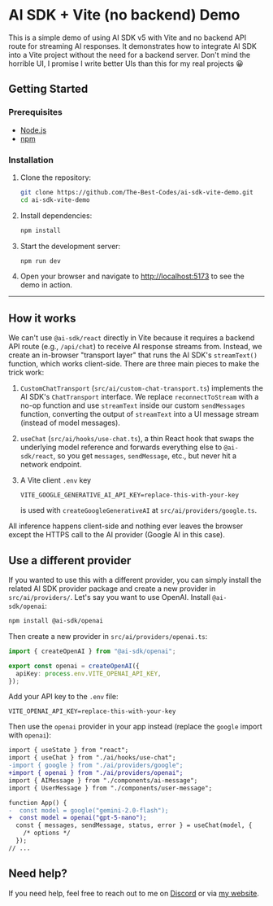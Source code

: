 # AI SDK + Vite (no backend) Demo

This is a simple demo of using AI SDK v5 with Vite and no backend API route for streaming AI responses. It demonstrates how to integrate AI SDK into a Vite project without the need for a backend server. Don't mind the horrible UI, I promise I write better UIs than this for my real projects 😀

## Getting Started

### Prerequisites

- [Node.js](https://nodejs.org/)
- [npm](https://docs.npmjs.com/downloading-and-installing-node-js-and-npm)

### Installation

1. Clone the repository:

   ```bash
   git clone https://github.com/The-Best-Codes/ai-sdk-vite-demo.git
   cd ai-sdk-vite-demo
   ```

2. Install dependencies:

   ```bash
   npm install
   ```

3. Start the development server:

   ```bash
   npm run dev
   ```

4. Open your browser and navigate to [http://localhost:5173](http://localhost:5173) to see the demo in action.

---

## How it works

We can't use `@ai-sdk/react` directly in Vite because it requires a backend API route (e.g., `/api/chat`) to receive AI response streams from.
Instead, we create an in-browser "transport layer" that runs the AI SDK's
`streamText()` function, which works client-side. There are three main pieces to make the trick work:

1. `CustomChatTransport` (`src/ai/custom-chat-transport.ts`) implements the
   AI SDK's `ChatTransport` interface. We replace `reconnectToStream` with a no-op function and use `streamText` inside our custom `sendMessages` function, converting the output of `streamText` into a UI message stream (instead of model messages).

2. `useChat` (`src/ai/hooks/use-chat.ts`), a thin React hook that swaps
   the underlying model reference and forwards everything else to
   `@ai-sdk/react`, so you get `messages`, `sendMessage`, etc., but never hit
   a network endpoint.

3. A Vite client `.env` key

   ```env
   VITE_GOOGLE_GENERATIVE_AI_API_KEY=replace-this-with-your-key
   ```

   is used with `createGoogleGenerativeAI` at `src/ai/providers/google.ts`.

All inference happens client-side and nothing ever leaves the browser except the
HTTPS call to the AI provider (Google AI in this case).

## Use a different provider

If you wanted to use this with a different provider, you can simply install the related AI SDK provider package and create a new provider in `src/ai/providers/`. Let's say you want to use OpenAI. Install `@ai-sdk/openai`:

```bash
npm install @ai-sdk/openai
```

Then create a new provider in `src/ai/providers/openai.ts`:

```typescript
import { createOpenAI } from "@ai-sdk/openai";

export const openai = createOpenAI({
  apiKey: process.env.VITE_OPENAI_API_KEY,
});
```

Add your API key to the `.env` file:

```env
VITE_OPENAI_API_KEY=replace-this-with-your-key
```

Then use the `openai` provider in your app instead (replace the `google` import with `openai`):

```diff
import { useState } from "react";
import { useChat } from "./ai/hooks/use-chat";
-import { google } from "./ai/providers/google";
+import { openai } from "./ai/providers/openai";
import { AIMessage } from "./components/ai-message";
import { UserMessage } from "./components/user-message";

function App() {
-  const model = google("gemini-2.0-flash");
+  const model = openai("gpt-5-nano");
  const { messages, sendMessage, status, error } = useChat(model, {
    /* options */
  });
// ...
```

## Need help?

If you need help, feel free to reach out to me on [Discord](https://discord.com/invite/dKeuR9yfBs) or via [my website](https://bestcodes.dev).
